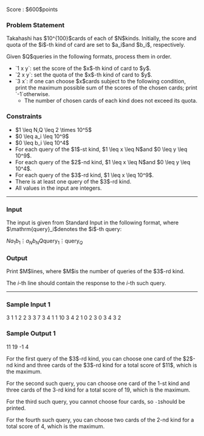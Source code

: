 
<div>

<span>

<span>

<p>
Score : $600$points
</p>

<div>

<section>

### **Problem Statement**

<p>
Takahashi has $10^{100}$cards of each of $N$kinds.  Initially, the score and quota of the $i$-th kind of card are set to $a_i$and $b_i$, respectively.
</p>

<p>
Given $Q$queries in the following formats, process them in order.
</p>

<ul>

<li>
`1 x y`: set the score of the $x$-th kind of card to $y$.
</li>

<li>
`2 x y`: set the quota of the $x$-th kind of card to $y$.
</li>

<li>
`3 x`: if one can choose $x$cards subject to the following condition, print the maximum possible sum of the scores of the chosen cards; print `-1`otherwise.
<ul>

<li>
The number of chosen cards of each kind does not exceed its quota.
</li>

</ul>

</li>

</ul>

</section>

</div>

<div>

<section>

### **Constraints**

<ul>

<li>
$1 \leq N,Q \leq 2 \times 10^5$
</li>

<li>
$0 \leq a_i \leq 10^9$
</li>

<li>
$0 \leq b_i \leq 10^4$
</li>

<li>
For each query of the $1$-st kind, $1 \leq x \leq N$and $0 \leq y \leq 10^9$.
</li>

<li>
For each query of the $2$-nd kind, $1 \leq x \leq N$and $0 \leq y \leq 10^4$.
</li>

<li>
For each query of the $3$-rd kind, $1 \leq x \leq 10^9$.
</li>

<li>
There is at least one query of the $3$-rd kind.
</li>

<li>
All values in the input are integers.
</li>

</ul>

</section>

</div>

---

<div>

<div>

<section>

### **Input**

<p>
The input is given from Standard Input in the following format, where $\mathrm{query}_i$denotes the $i$-th query:
</p>

<div>

$N$$a_1$$b_1$$\vdots$$a_N$$b_N$$Q$$\mathrm{query}_1$$\vdots$$\mathrm{query}_Q$
</div>

</section>

</div>

<div>

<section>

### **Output**

<p>
Print $M$lines, where $M$is the number of queries of the $3$-rd kind.

The $i$-th line should contain the response to the $i$-th such query.
</p>

</section>

</div>

</div>

---

<div>

<section>

### **Sample Input 1**

<div>

3
1 1
2 2
3 3
7
3 4
1 1 10
3 4
2 1 0
2 3 0
3 4
3 2

</div>

</section>

</div>

<div>

<section>

### **Sample Output 1**

<div>

11
19
-1
4

</div>

<p>
For the first query of the $3$-rd kind, you can choose one card of the $2$-nd kind and three cards of the $3$-rd kind for a total score of $11$, which is the maximum.

For the second such query, you can choose one card of the $1$-st kind and three cards of the $3$-rd kind for a total score of $19$, which is the maximum.

For the third such query, you cannot choose four cards, so `-1`should be printed.

For the fourth such query, you can choose two cards of the $2$-nd kind for a total score of $4$, which is the maximum.
</p>

</section>

</div>

</span>

</span>

</div>

